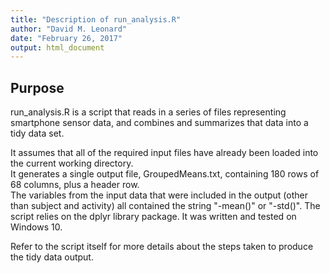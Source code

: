 ```yaml
---
title: "Description of run_analysis.R"
author: "David M. Leonard"
date: "February 26, 2017"
output: html_document
---
```



## Purpose

run_analysis.R is a script that reads in a series of files representing smartphone sensor data, and combines and summarizes that data into a tidy data set.

It assumes that all of the required input files have already been loaded into the current working directory.  
It generates a single output file, GroupedMeans.txt, containing 180 rows of 68 columns, plus a header row.  
The variables from the input data that were included in the output (other than subject and activity) all contained the string "-mean()" or "-std()".
The script relies on the dplyr library package. It was written and tested on Windows 10.  

Refer to the script itself for more details about the steps taken to produce the tidy data output.


